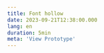 ```yaml
---
title: Font hollow
date: 2023-09-21T12:38:00.000
lang: en
duration: 5min
meta: 'View Prototype'
---
```


<Title />

<FontHollow />

<br />

